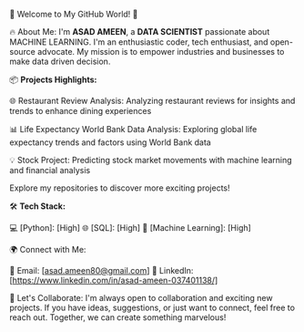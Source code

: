 🚀 Welcome to My GitHub World! 🌟

🔥 About Me:
I'm **ASAD AMEEN**, a **DATA SCIENTIST** passionate about MACHINE LEARNING. I'm an enthusiastic coder, tech enthusiast, and open-source advocate. My mission is to empower industries and businesses to make data driven decision.

📦 **Projects Highlights:**

🌐 Restaurant Review Analysis: Analyzing restaurant reviews for insights and trends to enhance dining experiences

📊 Life Expectancy World Bank Data Analysis: Exploring global life expectancy trends and factors using World Bank data

💡 Stock Project: Predicting stock market movements with machine learning and financial analysis

Explore my repositories to discover more exciting projects!

🛠️ **Tech Stack:**

💻 [Python]: [High]
🌐 [SQL]: [High]
🚀 [Machine Learning]: [High]

🌍 Connect with Me:

📧 Email: [asad.ameen80@gmail.com]
📖 LinkedIn: [https://www.linkedin.com/in/asad-ameen-037401138/]

🙌 Let's Collaborate:
I'm always open to collaboration and exciting new projects. If you have ideas, suggestions, or just want to connect, feel free to reach out. Together, we can create something marvelous!

<!---
ASAD-AMEEN/ASAD-AMEEN is a ✨ special ✨ repository because its `README.md` (this file) appears on your GitHub profile.
You can click the Preview link to take a look at your changes.
--->

